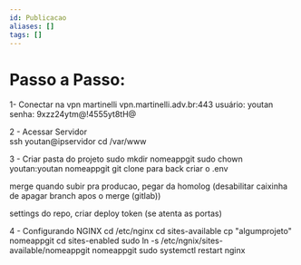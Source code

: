 ```yaml
---
id: Publicacao
aliases: []
tags: []
---
```


# Passo a Passo:

1- Conectar na vpn martinelli
    vpn.martinelli.adv.br:443
    usuário: youtan
    senha: 9xzz24ytm@!4555yt8tH@

2 - Acessar Servidor    
    ssh youtan@ipservidor
    cd /var/www

3 - Criar pasta do projeto
    sudo mkdir nomeappgit
    sudo chown youtan:youtan nomeappgit
    git clone
    para back criar o .env

merge quando subir pra producao, pegar da homolog (desabilitar caixinha de apagar branch apos o merge (gitlab))

settings do repo, criar deploy token (se atenta as portas)
    
4 - Configurando NGINX
    cd /etc/nginx
    cd sites-available
    cp "algumprojeto" nomeappgit
    cd sites-enabled
    sudo ln -s /etc/ngnix/sites-available/nomeappgit nomeappgit
    sudo systemctl restart nginx
